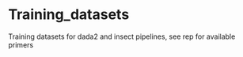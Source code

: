 # Training_datasets
Training datasets for dada2 and insect pipelines, see rep for available primers
